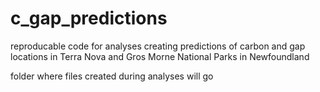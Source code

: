 # c_gap_predictions
reproducable code for analyses creating predictions of carbon and gap locations in Terra Nova and Gros Morne National Parks in Newfoundland

folder where files created during analyses will go